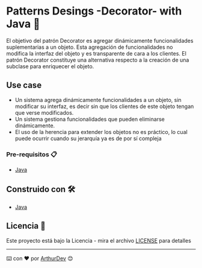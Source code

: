 # Patterns Desings -Decorator- with Java 🚀

El objetivo del patrón Decorator es agregar dinámicamente funcionalidades
suplementarias a un objeto. Esta agregación de funcionalidades no modifica la interfaz del objeto y es transparente de cara a los clientes.
El patrón Decorator constituye una alternativa respecto a la creación de una subclase para enriquecer el objeto.

## Use case

* Un sistema agrega dinámicamente funcionalidades a un objeto, sin modificar su
interfaz, es decir sin que los clientes de este objeto tengan que verse
modificados.
* Un sistema gestiona funcionalidades que pueden eliminarse dinámicamente.
* El uso de la herencia para extender los objetos no es práctico, lo cual puede
ocurrir cuando su jerarquía ya es de por sí compleja

### Pre-requisitos 📋

* [Java](https://www.java.com/es/download/) 

## Construido con 🛠️

* [Java](https://www.java.com/es/download/)

## Licencia 📄

Este proyecto está bajo la Licencia - mira el archivo [LICENSE](LICENSE) para detalles

---
⌨️ con ❤️ por [ArthurDev](https://github.com/ArthurQR98) 😊
